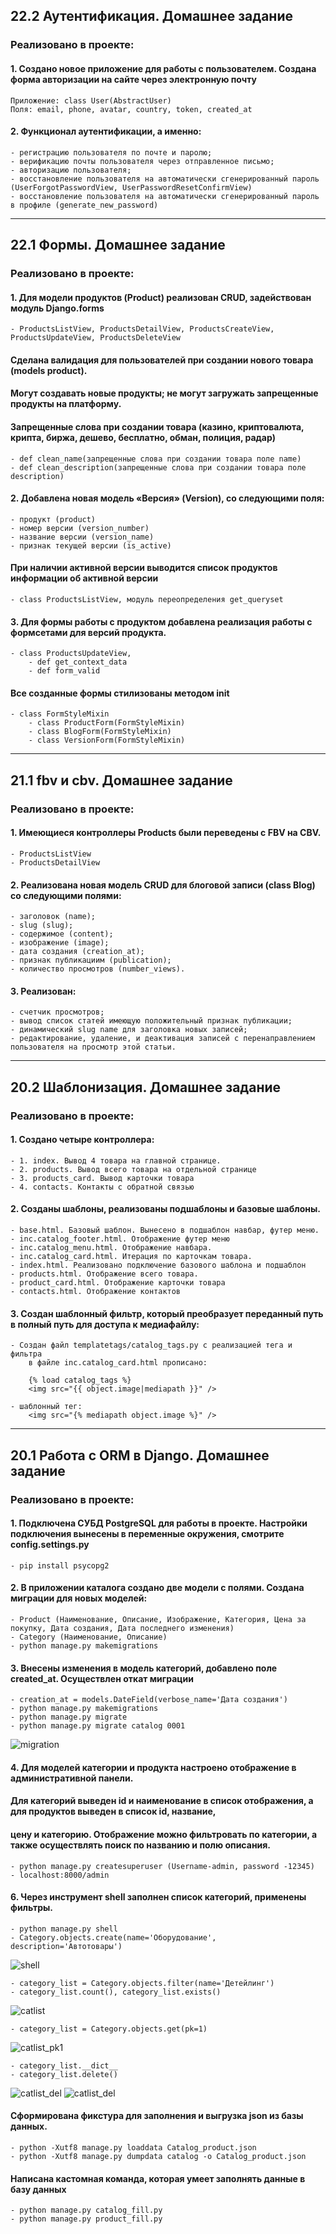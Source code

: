 ## 22.2 Аутентификация. Домашнее задание

### Реализовано в проекте:

#### 1. Создано новое приложение для работы с пользователем. Создана форма авторизации на сайте через электронную почту
    Приложение: class User(AbstractUser)
    Поля: email, phone, avatar, country, token, created_at

#### 2. Функционал аутентификации, а именно:
    - регистрацию пользователя по почте и паролю;
    - верификацию почты пользователя через отправленное письмо;
    - авторизацию пользователя;
    - восстановление пользователя на автоматически сгенерированный пароль (UserForgotPasswordView, UserPasswordResetConfirmView)
    - восстановление пользователя на автоматически сгенерированный пароль в профиле (generate_new_password)


____________________________________________________________________________________________________________________

## 22.1 Формы. Домашнее задание

### Реализовано в проекте:

#### 1. Для модели продуктов (Product) реализован CRUD, задействован модуль Django.forms
    - ProductsListView, ProductsDetailView, ProductsCreateView, ProductsUpdateView, ProductsDeleteView

#### Сделана валидация для пользователей при создании нового товара (models product).
#### Могут создавать новые продукты; не могут загружать запрещенные продукты на платформу.
#### Запрещенные слова при создании товара (казино, криптовалюта, крипта, биржа, дешево, бесплатно, обман, полиция, радар)
    - def clean_name(запрещенные слова при создании товара поле name)
    - def clean_description(запрещенные слова при создании товара поле description)

#### 2. Добавлена новая модель «Версия» (Version), со следующими поля:
    - продукт (product)
    - номер версии (version_number)
    - название версии (version_name)
    - признак текущей версии (is_active)

#### При наличии активной версии выводится список продуктов информации об активной версии
    - class ProductsListView, модуль переопределения get_queryset

#### 3. Для формы работы с продуктом добавлена реализация работы с формсетами для версий продукта. 
    - class ProductsUpdateView, 
        - def get_context_data
        - def form_valid

#### Все созданные формы стилизованы методом __init__
    - class FormStyleMixin
        - class ProductForm(FormStyleMixin)
        - class BlogForm(FormStyleMixin)
        - class VersionForm(FormStyleMixin)
__________________________________________________________________________________________________________________

## 21.1 fbv и cbv. Домашнее задание

### Реализовано в проекте:

#### 1. Имеющиеся контроллеры Products были переведены с FBV на CBV.
    - ProductsListView
    - ProductsDetailView

#### 2. Реализована новая модель CRUD для блоговой записи (class Blog) со следующими полями:
    - заголовок (name);
    - slug (slug);
    - содержимое (content);
    - изображение (image);
    - дата создания (creation_at);
    - признак публикациим (publication);
    - количество просмотров (number_views).

#### 3. Реализован:
    - счетчик просмотров;
    - вывод список статей имеющую положительный признак публикации;
    - динамический slug name для заголовка новых записей;
    - редактирование, удаление, и деактивация записей с перенаправлением пользователя на просмотр этой статьи.

__________________________________________________________________________________________________________________


## 20.2 Шаблонизация. Домашнее задание

### Реализовано в проекте:

#### 1. Создано четыре контроллера:
    - 1. index. Вывод 4 товара на главной странице. 
    - 2. products. Вывод всего товара на отдельной странице
    - 3. products_card. Вывод карточки товара
    - 4. contacts. Контакты с обратной связью

#### 2. Созданы шаблоны, реализованы подшаблоны и базовые шаблоны.
    - base.html. Базовый шаблон. Вынесено в подшаблон навбар, футер меню.
    - inc.catalog_footer.html. Отображение футер меню
    - inc.catalog_menu.html. Отображение навбара.
    - inc.catalog_card.html. Итерация по карточкам товара. 
    - index.html. Реализовано подключение базового шаблона и подшаблон
    - products.html. Отображение всего товара. 
    - product_card.html. Отображение карточки товара
    - contacts.html. Отображение контактов

#### 3. Создан шаблонный фильтр, который преобразует переданный путь в полный путь для доступа к медиафайлу:
    - Создан файл templatetags/catalog_tags.py с реализацией тега и фильтра
        в файле inc.catalog_card.html прописано:

        {% load catalog_tags %}
        <img src="{{ object.image|mediapath }}" />

    - шаблонный тег:
        <img src="{% mediapath object.image %}" />

_____________________________________________________________________________________________________________________


## 20.1 Работа с ORM в Django. Домашнее задание

### Реализовано в проекте:

#### 1. Подключена СУБД PostgreSQL для работы в проекте. Настройки подключения вынесены в переменные окружения, смотрите config.settings.py
    - pip install psycopg2


#### 2. В приложении каталога создано две модели с полями. Cоздана миграции для новых моделей:
    - Product (Наименование, Описание, Изображение, Категория, Цена за покупку, Дата создания, Дата последнего изменения)
    - Category (Наименование, Описание)
    - python manage.py makemigrations


#### 3. Внесены изменения в модель категорий, добавлено поле created_at. Осуществлен откат миграции
    - creation_at = models.DateField(verbose_name='Дата создания')
    - python manage.py makemigrations
    - python manage.py migrate
    - python manage.py migrate catalog 0001
![migration](https://github.com/Miklefil/dz_20_1/blob/master/screenshots/2023-07-04%20(1).png?raw=true)



#### 4. Для моделей категории и продукта настроено отображение в административной панели.
#### Для категорий выведен id и наименование в список отображения, а для продуктов выведен в список id, название, 
#### цену и категорию. Отображение можно фильтровать по категории, а также осуществлять поиск по названию и полю описания.
    - python manage.py createsuperuser (Username-admin, password -12345)
    - localhost:8000/admin


#### 6. Через инструмент shell заполнен список категорий, применены фильтры.
    - python manage.py shell
    - Category.objects.create(name='Оборудование', description='Автотовары')
![shell](https://github.com/Miklefil/dz_20_1/blob/master/screenshots/2023-07-06%20(1).png?raw=true)



    - category_list = Сategory.objects.filter(name='Детейлинг')
    - category_list.count(), category_list.exists()

![catlist](https://github.com/Miklefil/dz_20_1/blob/master/screenshots/2023-07-06%20(8).png?raw=true)



    - category_list = Сategory.objects.get(pk=1)

![catlist_pk1](https://github.com/Miklefil/dz_20_1/blob/master/screenshots/2023-07-06%20(9).png?raw=true)


    - category_list.__dict__
    - category_list.delete()

![catlist_del](https://github.com/Miklefil/dz_20_1/blob/master/screenshots/2023-07-06%20(10).png?raw=true)
![catlist_del](https://github.com/Miklefil/dz_20_1/blob/master/screenshots/2023-07-06%20(11).png?raw=true)

#### Сформирована фикстура для заполнения и выгрузка json из базы данных.
    - python -Xutf8 manage.py loaddata Catalog_product.json
    - python -Xutf8 manage.py dumpdata catalog -o Catalog_product.json


#### Написана кастомная команда, которая умеет заполнять данные в базу данных
    - python manage.py catalog_fill.py
    - python manage.py product_fill.py



